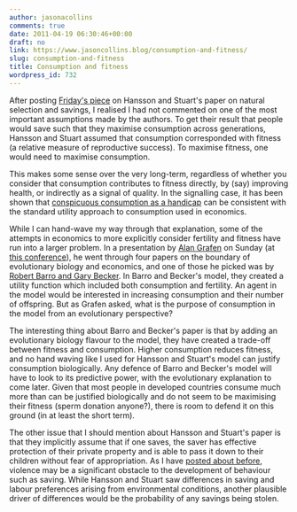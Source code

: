 ```yaml
---
author: jasonacollins
comments: true
date: 2011-04-19 06:30:46+00:00
draft: no
link: https://www.jasoncollins.blog/consumption-and-fitness/
slug: consumption-and-fitness
title: Consumption and fitness
wordpress_id: 732
---
```


After posting [Friday's piece](https://www.jasoncollins.blog/natural-selection-and-savings/) on Hansson and Stuart's paper on natural selection and savings, I realised I had not commented on one of the most important assumptions made by the authors. To get their result that people would save such that they maximise consumption across generations, Hansson and Stuart assumed that consumption corresponded with fitness (a relative measure of reproductive success). To maximise fitness, one would need to maximise consumption.

This makes some sense over the very long-term, regardless of whether you consider that consumption contributes to fitness directly, by (say) improving health, or indirectly as a signal of quality. In the signalling case, it has been shown that [conspicuous consumption as a handicap](https://www.jasoncollins.blog/conspicuous-consumption-as-a-handicap/) can be consistent with the standard utility approach to consumption used in economics.

While I can hand-wave my way through that explanation, some of the attempts in economics to more explicitly consider fertility and fitness have run into a larger problem. In a presentation by [Alan Grafen](http://users.ox.ac.uk/~grafen/) on Sunday (at [this conference](https://www.jasoncollins.blog/social-decision-making-bridging-economics-and-biology/)), he went through four papers on the boundary of evolutionary biology and economics, and one of those he picked was by [Robert Barro and Gary Becker](http://www.jstor.org/stable/1912563). In Barro and Becker's model, they created a utility function which included both consumption and fertility. An agent in the model would be interested in increasing consumption and their number of offspring. But as Grafen asked, what is the purpose of consumption in the model from an evolutionary perspective?

The interesting thing about Barro and Becker's paper is that by adding an evolutionary biology flavour to the model, they have created a trade-off between fitness and consumption. Higher consumption reduces fitness, and no hand waving like I used for Hansson and Stuart's model can justify consumption biologically. Any defence of Barro and Becker's model will have to look to its predictive power, with the evolutionary explanation to come later. Given that most people in developed countries consume much more than can be justified biologically and do not seem to be maximising their fitness (sperm donation anyone?), there is room to defend it on this ground (in at least the short term).

The other issue that I should mention about Hansson and Stuart's paper is that they implicitly assume that if one saves, the saver has effective protection of their private property and is able to pass it down to their children without fear of appropriation. As I have [posted about before](https://www.jasoncollins.blog/clark-on-violence/), violence may be a significant obstacle to the development of behaviour such as saving. While Hansson and Stuart saw differences in saving and labour preferences arising from environmental conditions, another plausible driver of differences would be the probability of any savings being stolen.
